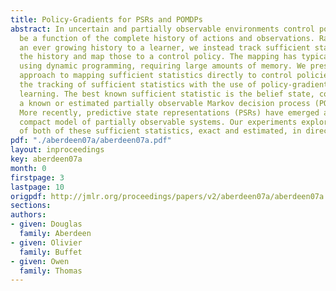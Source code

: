 ```yaml
---
title: Policy-Gradients for PSRs and POMDPs
abstract: In uncertain and partially observable environments control policies must
  be a function of the complete history of actions and observations. Rather than present
  an ever growing history to a learner, we instead track sufficient statistics of
  the history and map those to a control policy. The mapping has typically been done
  using dynamic programming, requiring large amounts of memory. We present a general
  approach to mapping sufficient statistics directly to control policies by combining
  the tracking of sufficient statistics with the use of policy-gradient reinforcement
  learning. The best known sufficient statistic is the belief state, computed from
  a known or estimated partially observable Markov decision process (POMDP) model.
  More recently, predictive state representations (PSRs) have emerged as a potentially
  compact model of partially observable systems. Our experiments explore the usefulness
  of both of these sufficient statistics, exact and estimated, in direct policy-search.
pdf: "./aberdeen07a/aberdeen07a.pdf"
layout: inproceedings
key: aberdeen07a
month: 0
firstpage: 3
lastpage: 10
origpdf: http://jmlr.org/proceedings/papers/v2/aberdeen07a/aberdeen07a.pdf
sections: 
authors:
- given: Douglas
  family: Aberdeen
- given: Olivier
  family: Buffet
- given: Owen
  family: Thomas
---
```

